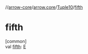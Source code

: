 //[arrow-core](../../../index.md)/[arrow.core](../index.md)/[Tuple10](index.md)/[fifth](fifth.md)

# fifth

[common]\
val [fifth](fifth.md): [E](index.md)
